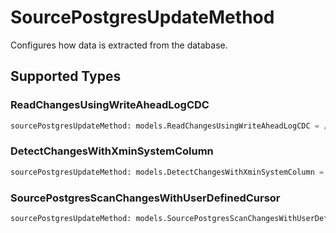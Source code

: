 # SourcePostgresUpdateMethod

Configures how data is extracted from the database.


## Supported Types

### ReadChangesUsingWriteAheadLogCDC

```python
sourcePostgresUpdateMethod: models.ReadChangesUsingWriteAheadLogCDC = /* values here */
```

### DetectChangesWithXminSystemColumn

```python
sourcePostgresUpdateMethod: models.DetectChangesWithXminSystemColumn = /* values here */
```

### SourcePostgresScanChangesWithUserDefinedCursor

```python
sourcePostgresUpdateMethod: models.SourcePostgresScanChangesWithUserDefinedCursor = /* values here */
```

